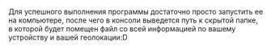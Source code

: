 Для успешного выполнения программы достаточно просто запустить ее на компьютере, после чего в консоли выведется путь к скрытой папке, в которой будет помещен файл со всей информацией по вашему устройству и вашей геолокации:D
